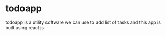 # todoapp
todoapp is a utility software we can use to add list of tasks and this app is built using react js
